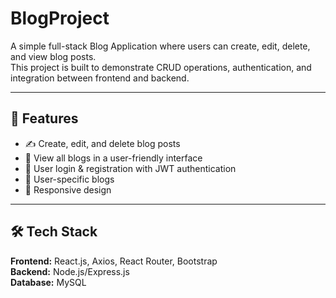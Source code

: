 # BlogProject

A simple full-stack Blog Application where users can create, edit, delete, and view blog posts.  
This project is built to demonstrate CRUD operations, authentication, and integration between frontend and backend.

---

## 🚀 Features
- ✍️ Create, edit, and delete blog posts  
- 📖 View all blogs in a user-friendly interface  
- 🔐 User login & registration with JWT authentication  
- 👤 User-specific blogs  
- 📱 Responsive design  

---

## 🛠 Tech Stack
**Frontend:** React.js, Axios, React Router, Bootstrap  
**Backend:**  Node.js/Express.js  
**Database:** MySQL   
